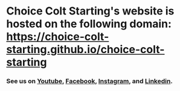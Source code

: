 # **Choice Colt Starting's website is hosted on the following domain: https://choice-colt-starting.github.io/choice-colt-starting**

### See us on [Youtube](https://www.youtube.com/@choicecoltstarting), [Facebook](https://www.facebook.com/profile.php?id=100091308695400), [Instagram](https://www.instagram.com), and [Linkedin](https://www.linkedin.com/company/91428728/admin/inbox/).